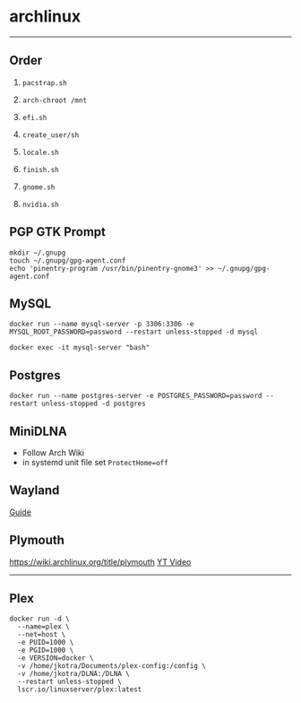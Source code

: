 # archlinux

---

## Order

1. `pacstrap.sh`
2. `arch-chroot /mnt`
3. `efi.sh`
4. `create_user/sh`
5. `locale.sh`
6. `finish.sh`

7. `gnome.sh`
8. `nvidia.sh`

## PGP GTK Prompt

```
mkdir ~/.gnupg
touch ~/.gnupg/gpg-agent.conf
echo 'pinentry-program /usr/bin/pinentry-gnome3' >> ~/.gnupg/gpg-agent.conf
```

## MySQL

`docker run --name mysql-server -p 3306:3306 -e MYSQL_ROOT_PASSWORD=password --restart unless-stopped -d mysql`

`docker exec -it mysql-server "bash"`


## Postgres

`docker run --name postgres-server -e POSTGRES_PASSWORD=password --restart unless-stopped -d postgres`

## MiniDLNA

* Follow Arch Wiki
* in systemd unit file set `ProtectHome=off`

## Wayland

[Guide](https://forum.endeavouros.com/t/enable-wayland-gnome-gdm-with-nvidia-and-make-gestures-suspend-work/31621)

## Plymouth

https://wiki.archlinux.org/title/plymouth
[YT Video](https://www.youtube.com/watch?v=eTk2yG1JFsE)

---

## Plex

```
docker run -d \
  --name=plex \
  --net=host \
  -e PUID=1000 \
  -e PGID=1000 \
  -e VERSION=docker \
  -v /home/jkotra/Documents/plex-config:/config \
  -v /home/jkotra/DLNA:/DLNA \
  --restart unless-stopped \
  lscr.io/linuxserver/plex:latest
```

